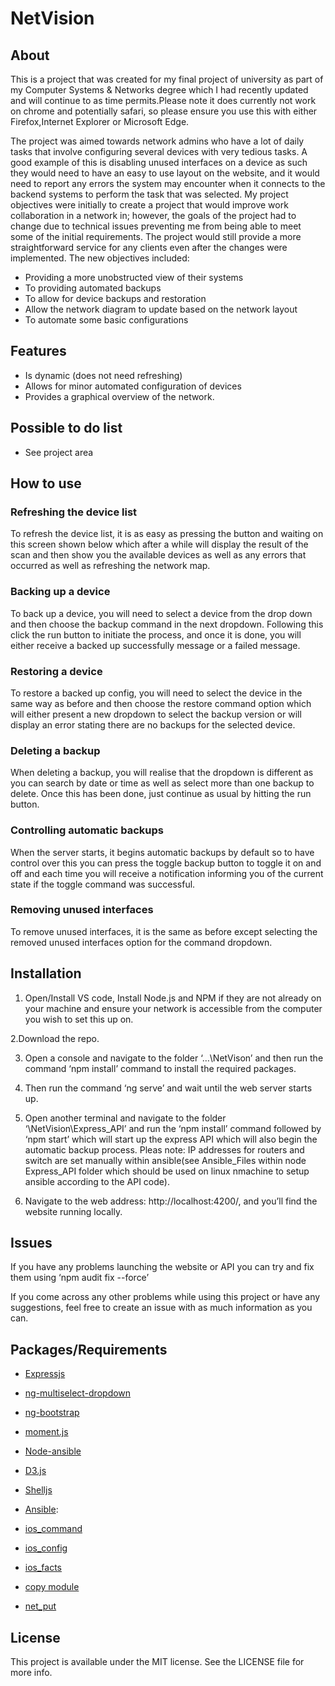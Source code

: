 # NetVision

## About

This is a project that was created for my final project of university as part of my Computer Systems & Networks degree which I had recently updated and will continue to as time permits.Please note it does currently not work on chrome and potentially safari, so please ensure you use this with either Firefox,Internet Explorer or Microsoft Edge.

The project was aimed towards network admins who have a lot of daily tasks that involve configuring several devices with very tedious tasks.  A good example of this is disabling unused interfaces on a device as such they would need to have an easy to use layout on the website, and it would need to report any errors the system may encounter when it connects to the backend systems to perform the task that was selected.
My project objectives were initially to create a project that would improve work collaboration in a network in; however, the goals of the project had to change due to technical issues preventing me from being able to meet some of the initial requirements. The project would still provide a more straightforward service for any clients even after the changes were implemented. The new objectives included:
* Providing a more unobstructed view of their systems
* To providing automated backups
*	To allow for device backups and restoration
*	Allow the network diagram to update based on the network layout
*	To automate some basic configurations

## Features

* Is dynamic (does not need refreshing)
*	Allows for minor automated configuration of devices
*	Provides a graphical overview of the network.  

## Possible to do list 

* See project area

## How to use

### Refreshing the device list
To refresh the device list, it is as easy as pressing the button and waiting on this screen shown below which after a while will display the result of the scan and then show you the available devices as well as any errors that occurred as well as refreshing the network map.
 
### Backing up a device
To back up a device, you will need to select a device from the drop down and then choose the backup command in the next dropdown. Following this click the run button to initiate the process, and once it is done, you will either receive a backed up successfully message or a failed message.

### Restoring a device
To restore a backed up config, you will need to select the device in the same way as before and then choose the restore command option which will either present a new dropdown to select the backup version or will display an error stating there are no backups for the selected device.

### Deleting a backup
When deleting a backup, you will realise that the dropdown is different as you can search by date or time as well as select more than one backup to delete. Once this has been done, just continue as usual by hitting the run button.

### Controlling automatic backups
When the server starts, it begins automatic backups by default so to have control over this you can press the toggle backup button to toggle it on and off and each time you will receive a notification informing you of the current state if the toggle command was successful.

### Removing unused interfaces
To remove unused interfaces, it is the same as before except selecting the removed unused interfaces option for the command dropdown. 

## Installation

1. Open/Install VS code, Install Node.js and NPM if they are not already on your machine and ensure your network is accessible from the computer you wish to set this up on.

2.Download the repo.

3. Open a console and navigate to the folder ‘…\NetVison’ and then run the command ‘npm install’ command to install the required packages.
 
4. Then run the command ‘ng serve’ and wait until the web server starts up.
 
5. Open another terminal and navigate to the folder ‘\NetVision\Express_API’ and run the ‘npm install’ command followed by ‘npm start’ which will start up the express API which will also begin the automatic backup process. Pleas note: IP addresses for routers and switch are set manually within ansible(see Ansible_Files within node Express_API folder which should be used on linux nmachine to setup ansible according to the API code).  

6. Navigate to the web address: http://localhost:4200/, and you’ll find the website running locally.

## Issues

If you have any problems launching the website or API you can try and fix them using ‘npm audit fix --force’

If you come across any other problems while using this project or have any suggestions, feel free to create an issue with as much information as you can.

## Packages/Requirements

* [Expressjs](https://expressjs.com/en/api.html)

* [ng-multiselect-dropdown](https://cuppalabs.github.io/angular2-multiselect-dropdown/#/basic)

* [ng-bootstrap](https://getbootstrap.com/docs/4.0/components/alerts/)

* [moment.js](https://momentjs.com/docs/)

* [Node-ansible](https://www.npmjs.com/package/node-ansible)

* [D3.js](https://d3js.org/)

* [Shelljs](https://www.npmjs.com/package/shelljs)

* [Ansible](https://www.npmjs.com/package/node-ansible):

* [ios_command](https://docs.ansible.com/ansible/latest/modules/ios_command_module.html)

* [ios_config](https://docs.ansible.com/ansible/latest/modules/ios_config_module.html)

* [ios_facts](https://docs.ansible.com/ansible/latest/modules/ios_facts_module.html)

* [copy module](https://docs.ansible.com/ansible/latest/modules/copy_module.html)

* [net_put](https://docs.ansible.com/ansible/latest/modules/net_put_module.html)

## License

This project is available under the MIT license. See the LICENSE file for more info.
